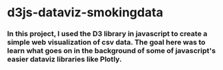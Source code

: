 # d3js-dataviz-smokingdata
### In this project, I used the D3 library in javascript to create a simple web visualization of csv data. The goal here was to learn what goes on in the background of some of javascript's easier dataviz libraries like Plotly. 
